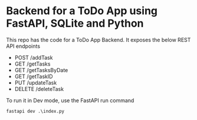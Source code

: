 # Backend for a ToDo App using FastAPI, SQLite and Python

This repo has the code for a ToDo App Backend. It exposes the below REST API endpoints 

* POST /addTask
* GET /getTasks
* GET /getTasksByDate
* GET /getTaskID
* PUT /updateTask
* DELETE /deleteTask

To run it in Dev mode, use the FastAPI run command

```console
fastapi dev .\index.py
```
